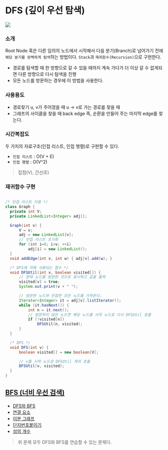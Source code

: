 # DFS (깊이 우선 탐색)

![](https://upload.wikimedia.org/wikipedia/commons/7/7f/Depth-First-Search.gif)


### 소개

Root Node 혹은 다른 임의의 노드에서 시작해서 다음 분기(Branch)로 넘어가기 전에 `해당 분기를 완벽하게 탐색`하는 방법이다.
`Stack`과 `재귀함수(Recursion)`으로 구현한다.

- 경로를 탐색할 때 한 방향으로 갈 수 있을 때까지 계속 가다가 더 이상 갈 수 없게되면 다른 방향으로 다시 탐색을 진행
- 모든 노드를 방문하는 경우에 이 방법을 사용한다.

### 사용용도

- 경로찾기
    u, v가 주어졌을 때 u -> v로 가는 경로를 찾을 때
- 그래프의 사이클을 찾을 때
    back edge 즉, 순환을 만들어 주는 마지막 edge를 찾는다.

### 시간복잡도

두 가지의 자료구조(인접 리스트, 인접 행렬)로 구현할 수 있다.

- `인접 리스트` : O(V + E)
- `인접 행렬` : O(V^2)

> 접점(V), 간선(E)

### 재귀함수 구현

```java

/* 인접 리스트 이용 */
class Graph {
  private int V;
  private LinkedList<Integer> adj[];

  Graph(int v) {
      V = v;
      adj = new LinkedList[v];
      // 인접 리스트 초기화
      for (int i=0; i<v; ++i)
          adj[i] = new LinkedList();
  }
  void addEdge(int v, int w) { adj[v].add(w); }

  /* DFS에 의해 사용되는 함수 */
  void DFSUtil(int v, boolean visited[]) {
      // 현재 노드를 방문한 것으로 표시하고 값을 출력
      visited[v] = true;
      System.out.print(v + " ");

      // 방문한 노드와 인접한 모든 노드를 가져온다.
      Iterator<Integer> it = adj[v].listIterator();
      while (it.hasNext()) {
          int n = it.next();
          // 방문하지 않은 노드면 해당 노드를 시작 노드로 다시 DFSUtil 호출
          if (!visited[n])
              DFSUtil(n, visited);
      }
  }

  /* DFS */
  void DFS(int v) {
      boolean visited[] = new boolean[V];

      // v를 시작 노드로 DFSUtil 재귀 호출
      DFSUtil(v, visited);
  }
}
```

## [BFS (너비 우선 검색)](https://github.com/dongw00/Junior-Web-programmer/tree/master/Algorithm/graph/bfs#bfs-%EB%84%88%EB%B9%84-%EC%9A%B0%EC%84%A0-%EA%B2%80%EC%83%89)

- [DFS와 BFS](https://www.acmicpc.net/problem/1260)
- [연결 요소](https://www.acmicpc.net/problem/11724)
- [이분 그래프](https://www.acmicpc.net/problem/1707)
- [단지번호붙이기](https://www.acmicpc.net/problem/2667)
- [섬의 개수](https://www.acmicpc.net/problem/4963)

> 위 문제 모두 DFS와 BFS를 연습할 수 있는 문제다.